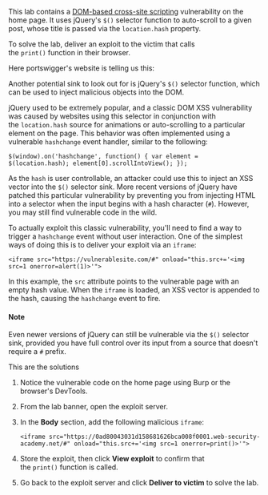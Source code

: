 
This lab contains a [DOM-based cross-site scripting](https://portswigger.net/web-security/cross-site-scripting/dom-based) vulnerability on the home page. It uses jQuery's `$()` selector function to auto-scroll to a given post, whose title is passed via the `location.hash` property.

To solve the lab, deliver an exploit to the victim that calls the `print()` function in their browser.






Here portswigger's website is telling us this:

Another potential sink to look out for is jQuery's `$()` selector function, which can be used to inject malicious objects into the DOM.

jQuery used to be extremely popular, and a classic DOM XSS vulnerability was caused by websites using this selector in conjunction with the `location.hash` source for animations or auto-scrolling to a particular element on the page. This behavior was often implemented using a vulnerable `hashchange` event handler, similar to the following:

`$(window).on('hashchange', function() { var element = $(location.hash); element[0].scrollIntoView(); });`

As the `hash` is user controllable, an attacker could use this to inject an XSS vector into the `$()` selector sink. More recent versions of jQuery have patched this particular vulnerability by preventing you from injecting HTML into a selector when the input begins with a hash character (`#`). However, you may still find vulnerable code in the wild.

To actually exploit this classic vulnerability, you'll need to find a way to trigger a `hashchange` event without user interaction. One of the simplest ways of doing this is to deliver your exploit via an `iframe`:

`<iframe src="https://vulnerablesite.com/#" onload="this.src+='<img src=1 onerror=alert(1)>'">`

In this example, the `src` attribute points to the vulnerable page with an empty hash value. When the `iframe` is loaded, an XSS vector is appended to the hash, causing the `hashchange` event to fire.

#### Note

Even newer versions of jQuery can still be vulnerable via the `$()` selector sink, provided you have full control over its input from a source that doesn't require a `#` prefix.



This are the solutions

1. Notice the vulnerable code on the home page using Burp or the browser's DevTools.
2. From the lab banner, open the exploit server.
3. In the **Body** section, add the following malicious `iframe`:
    
   `<iframe src="https://0ad80043031d158681626bca008f0001.web-security-academy.net/#" onload="this.src+='<img src=1 onerror=print()>'">`
4. Store the exploit, then click **View exploit** to confirm that the `print()` function is called.
5. Go back to the exploit server and click **Deliver to victim** to solve the lab.





